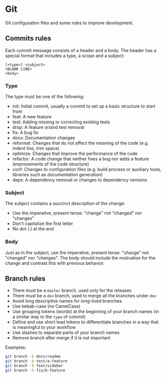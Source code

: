 # Git

Git configuration files and some rules to improve development.

## Commits rules

Each commit message consists of a header and a body. The header has a special format that includes a type, a scope and a subject:

    [<type>] <subject>
    <BLANK LINE>
    <body>

### Type

The type must be one of the following:

- init: Initial commit, usually a commit to set up a basic structure to start from
- feat: A new feature
- test: Adding missing or correcting existing tests
- drop: A feature or/and test removal
- fix: A bug fix
- docs: Documentation changes
- reformat: Changes that do not affect the meaning of the code (e.g. indent line, trim space)
- optimize: Changes that improve the performance of the code
- refactor: A code change that neither fixes a bug nor adds a feature (improvements of the code structure)
- conf: Changes to configuration files (e.g. build process or auxiliary tools, libraries such as documentation generation)
- deps: A dependency removal or changes to dependency versions

### Subject

The subject contains a succinct description of the change:

- Use the imperative, present tense: "change" not "changed" nor "changes"
- Don't capitalize the first letter
- No dot (.) at the end

### Body

Just as in the subject, use the imperative, present tense: "change" not "changed" nor "changes". The body should include the motivation for the change and contrast this with previous behavior.

## Branch rules

- There must be a `master` branch, used only for the releases
- There must be a `dev` branch, used to merge all the branches under `dev`
- Avoid long descriptive names for long-lived branches
- Use kebab-case (no CamelCase)
- Use grouping tokens (words) at the beginning of your branch names (in a similar way to the `type` of commit)
- Define and use short lead tokens to differentiate branches in a way that is meaningful to your workflow
- Use slashes to separate parts of your branch names
- Remove branch after merge if it is not important

Examples:

```bash
git branch -b docs/readme
git branch -b test/a-feature
git branch -b feat/sidebar
git branch -b fix/b-feature
```
